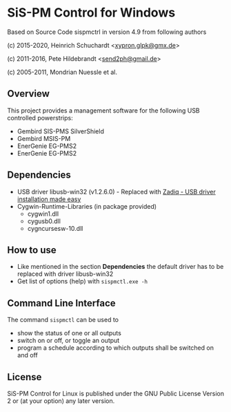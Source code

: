 SiS-PM Control for Windows 
========================

Based on Source Code sispmctrl in version 4.9 from following authors

(c) 2015-2020, Heinrich Schuchardt &lt;xypron.glpk@gmx.de&gt;

(c) 2011-2016, Pete Hildebrandt &lt;send2ph@gmail.de&gt;

(c) 2005-2011, Mondrian Nuessle et al. 

Overview
--------

This project provides a management software for the following USB controlled
powerstrips:

* Gembird SIS-PMS SilverShield
* Gembird MSIS-PM
* EnerGenie EG-PMS2
* EnerGenie EG-PMS2

Dependencies
------------

- USB driver libusb-win32 (v1.2.6.0) - Replaced with [Zadiq - USB driver installation made easy](https://zadig.akeo.ie/)
- Cygwin-Runtime-Libraries (in package provided)
  - cygwin1.dll
  - cygusb0.dll
  - cygncursesw-10.dll

How to use
----------

- Like mentioned in the section **Dependencies** the default driver has to be replaced with driver libusb-win32 
- Get list of options (help) with `sispmctl.exe -h`

Command Line Interface
----------------------

The command `sispmctl` can be used to

* show the status of one or all outputs
* switch on or off, or toggle an output
* program a schedule according to which outputs shall be switched on and off

License
-------

SiS-PM Control for Linux is published under the GNU Public License Version 2 or
(at your option) any later version.
